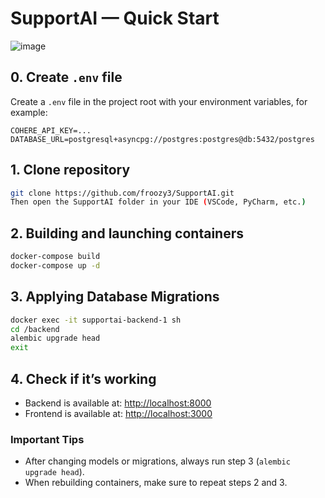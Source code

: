 
# SupportAI — Quick Start
![image](https://github.com/user-attachments/assets/e97b6577-bf25-430d-8923-2c877f631f57)



## 0. Create `.env` file

Create a `.env` file in the project root with your environment variables, for example:

```env
COHERE_API_KEY=...
DATABASE_URL=postgresql+asyncpg://postgres:postgres@db:5432/postgres
```


## 1. Clone repository

```bash
git clone https://github.com/froozy3/SupportAI.git
Then open the SupportAI folder in your IDE (VSCode, PyCharm, etc.)
```

## 2. Building and launching containers

```bash
docker-compose build
docker-compose up -d
```

## 3. Applying Database Migrations

```bash
docker exec -it supportai-backend-1 sh
cd /backend
alembic upgrade head
exit
```

## 4. Check if it’s working

- Backend is available at: [http://localhost:8000](http://localhost:8000)
- Frontend is available at: [http://localhost:3000](http://localhost:3000)


### Important Tips

- After changing models or migrations, always run step 3 (`alembic upgrade head`).
- When rebuilding containers, make sure to repeat steps 2 and 3.


